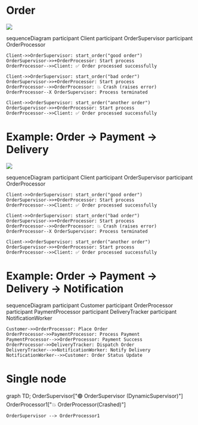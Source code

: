 # Order
[![](https://mermaid.ink/img/pako:eNrFU7FOwzAQ_RXrJirSKklbSj10KSsCqQtCkZCJr62lJA5nG1GqjvwAMxITP8YX8Ak4SVtBC0MHRCbfu_eenx3fElItETgYvHNYpHimxIxEnhTMf6Ugq1JVisKycaawsPv4BUmkiSuR7pXR9AvhknSKpu43jMauPRrt6Dkz1otvdAUfJTDTWrK6SKDVSHcU3uP4-x6cTSoPVjbAF9WW0vaqJgJn7y9PTXcjQMmMS6vV1GXZ4tDIt-KvEu-KPl6f39iYhJmzIxLKoGFIpKn1s8EV20u-7jKLlKtCWJSHnlYU2s793f3vP4IAcn8EoaR_y8vKLQEfK8cEuF9KnAqX2QSSYuWpwlk9WRQpcEsOAyDtZnPgU5EZX7lS-otYD8KGglJZTefNsNQzE4B_3tdabym-BL6EB-DRIOzE0aAbhr2oH3aH4UkACw9HndgjURz242E06J2uAnisDaLVJ5_lPik?type=png)](https://mermaid.live/edit#pako:eNrFU7FOwzAQ_RXrJirSKklbSj10KSsCqQtCkZCJr62lJA5nG1GqjvwAMxITP8YX8Ak4SVtBC0MHRCbfu_eenx3fElItETgYvHNYpHimxIxEnhTMf6Ugq1JVisKycaawsPv4BUmkiSuR7pXR9AvhknSKpu43jMauPRrt6Dkz1otvdAUfJTDTWrK6SKDVSHcU3uP4-x6cTSoPVjbAF9WW0vaqJgJn7y9PTXcjQMmMS6vV1GXZ4tDIt-KvEu-KPl6f39iYhJmzIxLKoGFIpKn1s8EV20u-7jKLlKtCWJSHnlYU2s793f3vP4IAcn8EoaR_y8vKLQEfK8cEuF9KnAqX2QSSYuWpwlk9WRQpcEsOAyDtZnPgU5EZX7lS-otYD8KGglJZTefNsNQzE4B_3tdabym-BL6EB-DRIOzE0aAbhr2oH3aH4UkACw9HndgjURz242E06J2uAnisDaLVJ5_lPik)

sequenceDiagram
    participant Client
    participant OrderSupervisor
    participant OrderProcessor

    Client->>OrderSupervisor: start_order("good order")
    OrderSupervisor->>+OrderProcessor: Start process
    OrderProcessor-->>Client: ✅ Order processed successfully

    Client->>OrderSupervisor: start_order("bad order")
    OrderSupervisor->>+OrderProcessor: Start process
    OrderProcessor-->>OrderProcessor: 💥 Crash (raises error)
    OrderProcessor--X OrderSupervisor: Process terminated

    Client->>OrderSupervisor: start_order("another order")
    OrderSupervisor->>+OrderProcessor: Start process
    OrderProcessor-->>Client: ✅ Order processed successfully

# Example: Order -> Payment -> Delivery
[![](https://mermaid.ink/img/pako:eNqFUs1uwjAMfpXI54IKLSXkwGVcp6ExLlMvUepCtbZhaTKtQ7z7ErIyUTrWk2N_P7brIwiZITBo8N1gLXBV8J3iVVoT-x240oUoDrzWZNugus0-qQzVWkmBTSMH6mveVljrO4gVlsUHqvZFcfHmLDzE2Y2Wy2t9RtYlF-hdPe4aMMTw4R2OJTk35vPkQdZ5oSrMulZuLPpDMfLsttdcxvW8PmyQ2bV3nzk0l8eQjREulZvyz357K_5ttyt4Xg82RDwH_9Au6-wKZKO5Ng3ZHjKu3VohgApVxYvMHt7RqaSg91hhCsyGGebclDqFtD5ZKDdabtpaANPKYABKmt0eWM7Lxr7MWfTnai9ZzAot1aM_beF-6M4q2Xt7lbLqhOwT2BE-gdFoHC2SkM6TOIlpHNEAWmAjOp5MaRROkmkY0yha0FMAX2eBcEwXEY0X83Aym8bzJJydvgFLAiMi?type=png)](https://mermaid.live/edit#pako:eNqFUs1uwjAMfpXI54IKLSXkwGVcp6ExLlMvUepCtbZhaTKtQ7z7ErIyUTrWk2N_P7brIwiZITBo8N1gLXBV8J3iVVoT-x240oUoDrzWZNugus0-qQzVWkmBTSMH6mveVljrO4gVlsUHqvZFcfHmLDzE2Y2Wy2t9RtYlF-hdPe4aMMTw4R2OJTk35vPkQdZ5oSrMulZuLPpDMfLsttdcxvW8PmyQ2bV3nzk0l8eQjREulZvyz357K_5ttyt4Xg82RDwH_9Au6-wKZKO5Ng3ZHjKu3VohgApVxYvMHt7RqaSg91hhCsyGGebclDqFtD5ZKDdabtpaANPKYABKmt0eWM7Lxr7MWfTnai9ZzAot1aM_beF-6M4q2Xt7lbLqhOwT2BE-gdFoHC2SkM6TOIlpHNEAWmAjOp5MaRROkmkY0yha0FMAX2eBcEwXEY0X83Aym8bzJJydvgFLAiMi)

sequenceDiagram
    participant Client
    participant OrderSupervisor
    participant OrderProcessor

    Client->>OrderSupervisor: start_order("good order")
    OrderSupervisor->>+OrderProcessor: Start process
    OrderProcessor-->>Client: ✅ Order processed successfully

    Client->>OrderSupervisor: start_order("bad order")
    OrderSupervisor->>+OrderProcessor: Start process
    OrderProcessor-->>OrderProcessor: 💥 Crash (raises error)
    OrderProcessor--X OrderSupervisor: Process terminated

    Client->>OrderSupervisor: start_order("another order")
    OrderSupervisor->>+OrderProcessor: Start process
    OrderProcessor-->>Client: ✅ Order processed successfully


# Example: Order -> Payment -> Delivery -> Notification

sequenceDiagram
    participant Customer
    participant OrderProcessor
    participant PaymentProcessor
    participant DeliveryTracker
    participant NotificationWorker

    Customer->>OrderProcessor: Place Order
    OrderProcessor->>PaymentProcessor: Process Payment
    PaymentProcessor-->>OrderProcessor: Payment Success
    OrderProcessor->>DeliveryTracker: Dispatch Order
    DeliveryTracker-->>NotificationWorker: Notify Delivery
    NotificationWorker-->>Customer: Order Status Update


# Single node
graph TD;
    OrderSupervisor["🟢 OrderSupervisor (DynamicSupervisor)"]
    OrderProcessor1["💥 OrderProcessor(Crashed)"]

    OrderSupervisor --> OrderProcessor1

